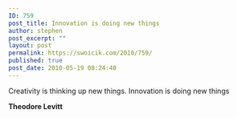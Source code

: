 ```yaml
---
ID: 759
post_title: Innovation is doing new things
author: stephen
post_excerpt: ""
layout: post
permalink: https://swoicik.com/2010/759/
published: true
post_date: 2010-05-19 08:24:40
---
```

<p style="text-align: left;">Creativity is thinking up new things. Innovation is doing new things</p>
<p style="text-align: left;"><strong>Theodore Levitt</strong></p>